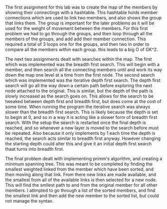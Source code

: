 The first assignment for this lab was to create the map of the members by showing their connectings with a hashtable. This hashtable
holds member connections which are used to link two members, and also shows the group that links them. The group is important for the later 
problems as it will be used for the weight of movement between the members. For this first problem we had to go through the groups, and then
loop through all the members of the groups, and add add their member connection. This required a total of 3 loops one for the groups, and then
two in order to compare all the members within each group. this leads to a big O of GK^2.

The next two assignments dealt with searches within the map. The first which was implemented was the breadth first search. This will begin with
a member, and then search all the connecting members until and work its way down the map one level at a time from the first node. The second
search which was implemented was the iterative depth first search. The depth first search will go all the way down a certain path before exploring
the next node attached to the original. This is similar, but the depth of the path is slowly increased as the search goes on. This allows for
the search to be tweaked between depth first and breadth first, but does come at the cost of some time. When running the program the iterative
search was always slower than the breadth first search. This is likely because the depth is set to begin at 0, and so in a way it is acting like
a slower form of breadth first search. With the setup the search is restarted once the final depth is reached, and so whenever a new layer
is moved to the search before must be repeated. Also because it only implements by 1 each time the depth is reached, the search acts similar to breadth
first anyway. However changing the starting depth could alter this and give it an initial depth first search thaat turns into breadth first.

The final problem dealt with implementing primm's algorithm, and creating a minimum spanning tree. This was meant to be completed by finding the 
smallest weighted linked from the member which have been sorted, and then moving along that link. From there new links are made available, and the smallest
from all of the available links is then selected for a new node. This will find the smllest path to and from the original member for all other members.
I attmpted to go through a list of the sorted members, and find the smallest link and then add the new member to the sorted list, but could not manage
the syntax. 
